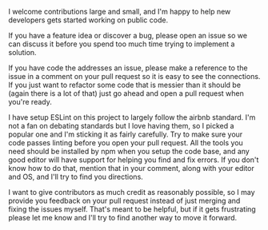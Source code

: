 I welcome contributions large and small, and I'm happy to help new developers gets started working on public code.

If you have a feature idea or discover a bug, please open an issue so we can discuss it before you spend too much time trying to implement a solution.

If you have code the addresses an issue, please make a reference to the issue in a comment on your pull request so it is easy to see the connections. If you just want to refactor some code that is messier than it should be (again there is a lot of that) just go ahead and open a pull request when you're ready.

I have setup ESLint on this project to largely follow the airbnb standard. I'm not a fan on debating standards but I love having them, so I picked a popular one and I'm sticking it as fairly carefully. Try to make sure your code passes linting before you open your pull request. All the tools you need should be installed by npm when you setup the code base, and any good editor will have support for helping you find and fix errors. If you don't know how to do that, mention that in your comment, along with your editor and OS, and I'll try to find you directions.

I want to give contributors as much credit as reasonably possible, so I may provide you feedback on your pull request instead of just merging and fixing the issues myself. That's meant to be helpful, but if it gets frustrating please let me know and I'll try to find another way to move it forward.
